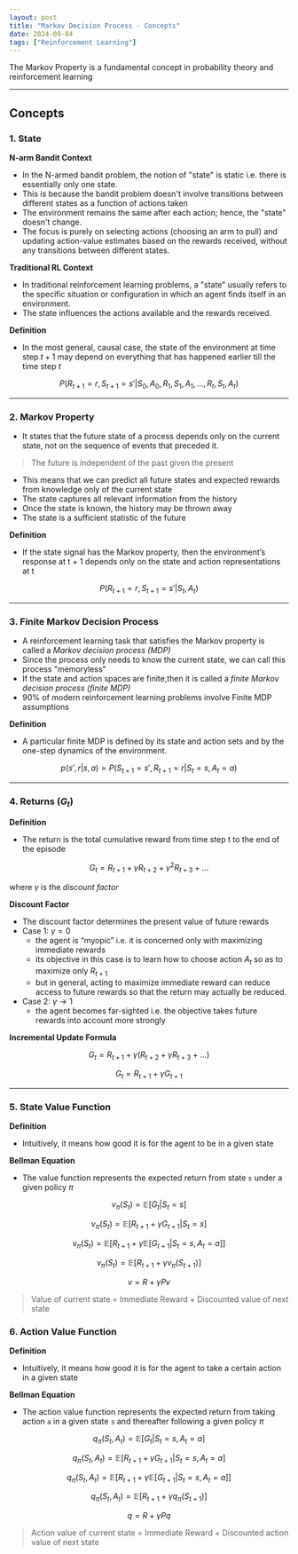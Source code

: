 ```yaml
---
layout: post
title: "Markov Decision Process - Concepts"
date: 2024-09-04
tags: ["Reinforcement Learning"]
---
```


The Markov Property is a fundamental concept in probability theory and reinforcement learning

---

## Concepts

### 1. State

**N-arm Bandit Context**
- In the N-armed bandit problem, the notion of "state" is static i.e. there is essentially only one state.
- This is because the bandit problem doesn't involve transitions between different states as a function of actions taken
- The environment remains the same after each action; hence, the "state" doesn't change.
- The focus is purely on selecting actions (choosing an arm to pull) and updating action-value estimates based on the rewards received, without any transitions between different states.

**Traditional RL Context**
- In traditional reinforcement learning problems, a "state" usually refers to the specific situation or configuration in which an agent finds itself in an environment. 
- The state influences the actions available and the rewards received.

**Definition**
- In the most general, causal case, the state of the environment at time step $t+1$ may depend on everything that has happened earlier till the time step $t$

$$ P(R_{t+1}=r, S_{t+1}=s' | S_0,A_0,R_1,S_1,A_1,...,R_t,S_t,A_t) $$

---
### 2. Markov Property

- It states that the future state of a process depends only on the current state, not on the sequence of events that preceded it. 

> The future is independent of the past given the present

- This means that we can predict all future states and expected rewards from knowledge only of the current state
- The state captures all relevant information from the history
- Once the state is known, the history may be thrown away
- The state is a sufficient statistic of the future

**Definition**

- If the state signal has the Markov property, then the environment’s response at t + 1 depends only on the state and action representations at t

$$ P(R_{t+1}=r, S_{t+1}=s' | S_t, A_t) $$

---
### 3. Finite Markov Decision Process
- A reinforcement learning task that satisfies the Markov property is called a _Markov decision process (MDP)_
- Since the process only needs to know the current state, we can call this process "memoryless"
- If the state and action spaces are finite,then it is called a _finite Markov decision process (finite MDP)_
- 90% of modern reinforcement learning problems involve Finite MDP assumptions

**Definition**
- A particular finite MDP is defined by its state and action sets and by the one-step dynamics of the environment.

$$ p(s',r|s,a) = P(S_{t+1}=s', R_{t+1}=r | S_t=s, A_t=a) $$

---
### 4. Returns ($G_t$)

**Definition**

- The return is the total cumulative reward from time step t to the end of the episode

$$ G_t = R_{t+1} + \gamma R_{t+2} + \gamma^2 R_{t+3} + ... $$

where $\gamma$ is the _discount factor_

**Discount Factor**

- The discount factor determines the present value of future rewards
- Case 1: $\gamma = 0$ 
    - the agent is “myopic” i.e. it is concerned only with maximizing immediate rewards
    - its objective in this case is to learn how to choose action $A_t$ so as to maximize only $R_{t+1}$
    - but in general, acting to maximize immediate reward can reduce access to future rewards so that the return may actually be reduced.
- Case 2: $\gamma \rightarrow 1$ 
    -  the agent becomes far-sighted i.e. the objective takes future rewards into account more strongly

**Incremental Update Formula**

$$ G_t = R_{t+1} + \gamma (R_{t+2} + \gamma R_{t+3} + ...) $$

$$ G_t = R_{t+1} + \gamma G_{t+1} $$

---

### 5. State Value Function

**Definition**
- Intuitively, it means how good it is for the agent to be in a given state 

**Bellman Equation**
- The value function represents the expected return from state `s` under a given policy $\pi$

$$ v_{\pi}(S_t) = \mathbb{E}[G_t | S_t = s] $$

$$ v_{\pi}(S_t) = \mathbb{E}[R_{t+1} + \gamma G_{t+1} | S_t = s] $$

$$ v_{\pi}(S_t) = \mathbb{E}[R_{t+1} + \gamma \mathbb{E}[G_{t+1} | S_t = s, A_t = a]] $$

$$ v_{\pi}(S_t) = \mathbb{E}[R_{t+1} + \gamma v_{\pi}(S_{t+1})] $$

$$ v = R + \gamma Pv $$

> Value of current state = Immediate Reward + Discounted value of next state

### 6. Action Value Function

**Definition**
- Intuitively, it means how good it is for the agent to take a certain action in a given state 

**Bellman Equation**
- The action value function represents the expected return from taking action `a` in a given state `s` and thereafter following a given policy $\pi$

$$ q_{\pi}(S_t,A_t) = \mathbb{E}[G_t | S_t = s, A_t = a] $$

$$ q_{\pi}(S_t,A_t) = \mathbb{E}[R_{t+1} + \gamma G_{t+1} | S_t = s, A_t = a] $$

$$ q_{\pi}(S_t,A_t) = \mathbb{E}[R_{t+1} + \gamma \mathbb{E}[G_{t+1} | S_t = s, A_t = a]] $$

$$ q_{\pi}(S_t,A_t) = \mathbb{E}[R_{t+1} + \gamma q_{\pi}(S_{t+1})] $$

$$ q = R + \gamma Pq $$

> Action value of current state = Immediate Reward + Discounted action value of next state

